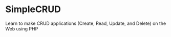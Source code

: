 # SimpleCRUD
Learn to make CRUD applications (Create, Read, Update, and Delete) on the Web using PHP
